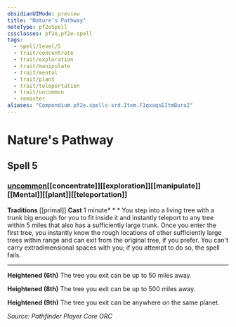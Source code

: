 ```yaml
---
obsidianUIMode: preview
title: "Nature's Pathway"
noteType: pf2eSpell
cssclasses: pf2e,pf2e-spell
tags:
  - spell/level/5
  - trait/concentrate
  - trait/exploration
  - trait/manipulate
  - trait/mental
  - trait/plant
  - trait/teleportation
  - trait/uncommon
  - remaster
aliases: "Compendium.pf2e.spells-srd.Item.F1qxaqsEItmBura2" 
---
```

# Nature's Pathway   
## Spell 5
### [uncommon](uncommon "Uncommon Rarity Trait")[[concentrate]][[exploration]][[manipulate]][[Mental]][[plant]][[teleportation]]
**Traditions** [[primal]]
**Cast** 1 minute* * * 
You step into a living tree with a trunk big enough for you to fit inside it and instantly teleport to any tree within 5 miles that also has a sufficiently large trunk. Once you enter the first tree, you instantly know the rough locations of other sufficiently large trees within range and can exit from the original tree, if you prefer. You can't carry extradimensional spaces with you; if you attempt to do so, the spell fails.

* * *

**Heightened (6th)** The tree you exit can be up to 50 miles away.

**Heightened (8th)** The tree you exit can be up to 500 miles away.

**Heightened (9th)** The tree you exit can be anywhere on the same planet.

*Source: Pathfinder Player Core*
*ORC*